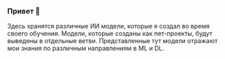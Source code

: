 ### Привет 👋
Здесь хранятся различные ИИ модели, которые я создал во время своего обучения.
Модели, которые созданы как пет-проекты, будут выведены в отдельные ветви.
Представленные тут модели отражают мои знания по различным направлениям в ML и DL.
